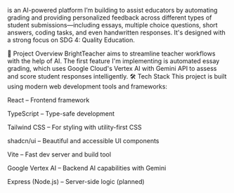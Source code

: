 is an AI-powered platform I’m building to assist educators by automating grading and providing personalized feedback across different types of student submissions—including essays, multiple choice questions, short answers, coding tasks, and even handwritten responses. It's designed with a strong focus on SDG 4: Quality Education.

🚀 Project Overview
BrightTeacher aims to streamline teacher workflows with the help of AI. The first feature I'm implementing is automated essay grading, which uses Google Cloud's Vertex AI with Gemini API to assess and score student responses intelligently.
🛠️ Tech Stack
This project is built using modern web development tools and frameworks:

React – Frontend framework

TypeScript – Type-safe development

Tailwind CSS – For styling with utility-first CSS

shadcn/ui – Beautiful and accessible UI components

Vite – Fast dev server and build tool

Google Vertex AI – Backend AI capabilities with Gemini

Express (Node.js) – Server-side logic (planned)